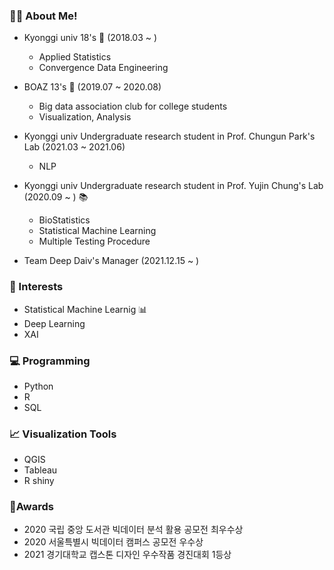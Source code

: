 ### 🙋‍♀️ About Me!
- Kyonggi univ 18's 🏫 (2018.03 ~ )
  - Applied Statistics 
  - Convergence Data Engineering
 
- BOAZ 13's 🐘 (2019.07 ~ 2020.08)
  - Big data association club for college students
  - Visualization, Analysis


- Kyonggi univ Undergraduate research student in Prof. Chungun Park's Lab (2021.03 ~ 2021.06)
  - NLP
  
- Kyonggi univ Undergraduate research student in Prof. Yujin Chung's Lab (2020.09 ~ ) :books:
  - BioStatistics
  - Statistical Machine Learning
  - Multiple Testing Procedure

- Team Deep Daiv's Manager (2021.12.15 ~ )

### 🥰 Interests 
- Statistical Machine Learnig 📊
- Deep Learning
- XAI


### 💻 Programming 
- Python
- R
- SQL

### 📈 Visualization Tools
- QGIS
- Tableau
- R shiny


### 🏅Awards
- 2020 국립 중앙 도서관 빅데이터 분석 활용 공모전 최우수상
- 2020 서울특별시 빅데이터 캠퍼스 공모전 우수상
- 2021 경기대학교 캡스톤 디자인 우수작품 경진대회 1등상




<!--
**GGoYoungHee/GGoYoungHee** is a ✨ _special_ ✨ repository because its `README.md` (this file) appears on your GitHub profile.

Here are some ideas to get you started:

- 🔭 I’m currently working on ...
- 🌱 I’m currently learning ...
- 👯 I’m looking to collaborate on ...
- 🤔 I’m looking for help with ...
- 💬 Ask me about ...
- 📫 How to reach me: ...
- 😄 Pronouns: ...
- ⚡ Fun fact: ...
-->
